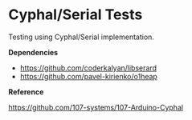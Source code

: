 # Cyphal/Serial Tests

Testing using Cyphal/Serial implementation.

**Dependencies**

* https://github.com/coderkalyan/libserard
* https://github.com/pavel-kirienko/o1heap

**Reference**

https://github.com/107-systems/107-Arduino-Cyphal
